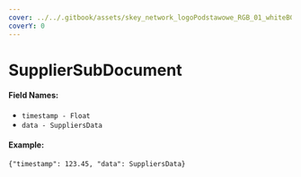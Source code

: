 ```yaml
---
cover: ../../.gitbook/assets/skey_network_logoPodstawowe_RGB_01_whiteBG.png
coverY: 0
---
```


# SupplierSubDocument

#### Field Names:

* `timestamp - Float`
* `data - SuppliersData`

#### Example:

`{"timestamp": 123.45, "data": SuppliersData}`
